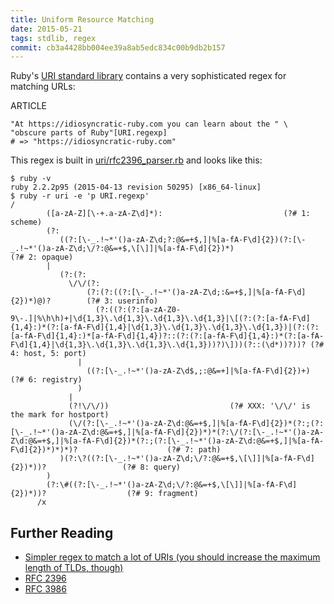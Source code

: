 ```yaml
---
title: Uniform Resource Matching
date: 2015-05-21
tags: stdlib, regex
commit: cb3a4428bb004ee39a8ab5edc834c00b9db2b157
---
```


Ruby's [URI standard library](https://ruby-doc.org/stdlib/libdoc/uri/rdoc/URI.html) contains a very sophisticated regex for matching URLs:

ARTICLE

    "At https://idiosyncratic-ruby.com you can learn about the " \
    "obscure parts of Ruby"[URI.regexp]
    # => "https://idiosyncratic-ruby.com"

This regex is built in [uri/rfc2396_parser.rb](https://github.com/ruby/ruby/blob/trunk/lib/uri/rfc2396_parser.rb) and looks like this:

    $ ruby -v
    ruby 2.2.2p95 (2015-04-13 revision 50295) [x86_64-linux]
    $ ruby -r uri -e 'p URI.regexp'
    /
            ([a-zA-Z][\-+.a-zA-Z\d]*):                           (?# 1: scheme)
            (?:
               ((?:[\-_.!~*'()a-zA-Z\d;?:@&=+$,]|%[a-fA-F\d]{2})(?:[\-_.!~*'()a-zA-Z\d;\/?:@&=+$,\[\]]|%[a-fA-F\d]{2})*)                    (?# 2: opaque)
            |
               (?:(?:
                 \/\/(?:
                     (?:(?:((?:[\-_.!~*'()a-zA-Z\d;:&=+$,]|%[a-fA-F\d]{2})*)@)?        (?# 3: userinfo)
                       (?:((?:(?:[a-zA-Z0-9\-.]|%\h\h)+|\d{1,3}\.\d{1,3}\.\d{1,3}\.\d{1,3}|\[(?:(?:[a-fA-F\d]{1,4}:)*(?:[a-fA-F\d]{1,4}|\d{1,3}\.\d{1,3}\.\d{1,3}\.\d{1,3})|(?:(?:[a-fA-F\d]{1,4}:)*[a-fA-F\d]{1,4})?::(?:(?:[a-fA-F\d]{1,4}:)*(?:[a-fA-F\d]{1,4}|\d{1,3}\.\d{1,3}\.\d{1,3}\.\d{1,3}))?)\]))(?::(\d*))?))? (?# 4: host, 5: port)
                   |
                     ((?:[\-_.!~*'()a-zA-Z\d$,;:@&=+]|%[a-fA-F\d]{2})+)                 (?# 6: registry)
                   )
                 |
                 (?!\/\/))                           (?# XXX: '\/\/' is the mark for hostport)
                 (\/(?:[\-_.!~*'()a-zA-Z\d:@&=+$,]|%[a-fA-F\d]{2})*(?:;(?:[\-_.!~*'()a-zA-Z\d:@&=+$,]|%[a-fA-F\d]{2})*)*(?:\/(?:[\-_.!~*'()a-zA-Z\d:@&=+$,]|%[a-fA-F\d]{2})*(?:;(?:[\-_.!~*'()a-zA-Z\d:@&=+$,]|%[a-fA-F\d]{2})*)*)*)?                    (?# 7: path)
               )(?:\?((?:[\-_.!~*'()a-zA-Z\d;\/?:@&=+$,\[\]]|%[a-fA-F\d]{2})*))?                 (?# 8: query)
            )
            (?:\#((?:[\-_.!~*'()a-zA-Z\d;\/?:@&=+$,\[\]]|%[a-fA-F\d]{2})*))?                  (?# 9: fragment)
          /x

## Further Reading

- [Simpler regex to match a lot of URIs (you should increase the maximum length of TLDs, though)](http://www.regular-expressions.info/email.html)
- [RFC 2396](https://www.ietf.org/rfc/rfc2396.txt)
- [RFC 3986](https://tools.ietf.org/rfc/rfc3986.txt)